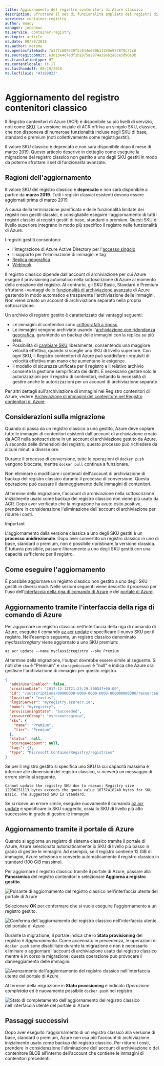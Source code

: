 ```yaml
---
title: Aggiornamento del registro contenitori di Azure classico
description: Sfruttare il set di funzionalità ampliato dei registri di contenitori gestiti di base, standard e premium tramite l'aggiornamento del registro di contenitori classico non gestito.
services: container-registry
author: mmacy
manager: jeconnoc
ms.service: container-registry
ms.topic: article
ms.date: 08/28/2018
ms.author: marsma
ms.openlocfilehash: 7a377c607639f5c044e689b11380e9778f9c72c8
ms.sourcegitcommit: 63613e4c7edf1b1875a2974a29ab2a8ce5d90e3b
ms.translationtype: HT
ms.contentlocale: it-IT
ms.lasthandoff: 08/29/2018
ms.locfileid: "43189022"
---
```

# <a name="upgrade-a-classic-container-registry"></a>Aggiornamento del registro contenitori classico

Il Registro contenitori di Azure (ACR) è disponibile su più livelli di servizio, noti come [SKU](container-registry-skus.md). La versione iniziale di ACR offriva un singolo SKU, classico, che non disponeva di numerose funzionalità incluse negli SKU di base, standard e premium (noti collettivamente come registri*gestiti*).

Il valore SKU classico è deprecato e non sarà disponibile dopo il mese di marzo 2019. Questo articolo descrive in dettaglio come eseguire la migrazione del registro classico non gestito a uno degli SKU gestiti in modo da poterne sfruttare il set di funzionalità avanzate.

## <a name="why-upgrade"></a>Ragioni dell'aggiornamento

Il valore SKU del registro classico è **deprecato** e non sarà disponibile a partire da **marzo 2019**. Tutti i registri classici esistenti devono essere aggiornati prima di marzo 2019.

A causa della terminazione pianificata e delle funzionalità limitate dei registri non gestiti classici, è consigliabile eseguire l'aggiornamento di tutti i registri classici ai registri gestiti di base, standard o premium. Questi SKU di livello superiore integrano in modo più specifico il registro nelle funzionalità di Azure.

I registri gestiti consentono:

* l'integrazione di Azure Active Directory per l'[accesso singolo](container-registry-authentication.md#individual-login-with-azure-ad)
* il supporto per l'eliminazione di immagini e tag
* [Replica geografica](container-registry-geo-replication.md)
* [Webhook](container-registry-webhook.md)

Il registro classico dipende dall'account di archiviazione per cui Azure esegue il provisioning automatico nella sottoscrizione di Azure al momento della creazione del registro. Al contrario, gli SKU Basic, Standard e Premium sfruttano i vantaggi delle [funzionalità di archiviazione avanzate](container-registry-storage.md) di Azure gestendo in modo automatico e trasparente l'archiviazione delle immagini. Non viene creato un account di archiviazione separato nella propria sottoscrizione.

Un archivio di registro gestito è caratterizzato dai vantaggi seguenti:

* Le immagini di contenitori sono [crittografati a riposo](container-registry-storage.md#encryption-at-rest).
* Le immagini vengono archiviate usando l'[archiviazione con ridondanza geografica](container-registry-storage.md#geo-redundant-storage), garantendo un backup delle immagini con la replica su più aree.
* Possibilità di [cambiare SKU](container-registry-skus.md#changing-skus) liberamente, consentendo una maggiore velocità effettiva, quando si sceglie uno SKU di livello superiore. Con ogni SKU, il Registro contenitori di Azure può soddisfare i requisiti di velocità effettiva man mano che aumentano le esigenze.
* Il modello di sicurezza unificata per il registro e il relativo archivio consente la gestione semplificata dei diritti. È necessario gestire solo le autorizzazioni per il registro di contenitori, evitando la necessità di gestire anche le autorizzazioni per un account di archiviazione separato.

Per altri dettagli sull'archiviazione di immagini nel Registro contenitori di Azure, vedere [Archiviazione di immagini del contenitore nel Registro contenitori di Azure](container-registry-storage.md).

## <a name="migration-considerations"></a>Considerazioni sulla migrazione

Quando si passa da un registro classico a uno gestito, Azure deve copiare tutte le immagini di contenitori esistenti dall'account di archiviazione creato da ACR nella sottoscrizione in un account di archiviazione gestito da Azure. A seconda delle dimensioni del registro, questo processo può richiedere da alcuni minuti a diverse ore.

Durante il processo di conversione, tutte le operazioni di `docker push` vengono bloccate, mentre `docker pull` continua a funzionare.

Non eliminare o modificare i contenuti dell'account di archiviazione di backup del registro classico durante il processo di conversione. Questa operazione può causare il danneggiamento delle immagini di contenitori.

Al termine della migrazione, l'account di archiviazione nella sottoscrizione inizialmente usato come backup del registro classico non viene più usato da ACR. Dopo aver verificato che la migrazione ha avuto esito positivo, prendere in considerazione l'eliminazione dell'account di archiviazione per ridurre i costi.

>[!IMPORTANT]
> L'aggiornamento dalla versione classica a uno degli SKU gestiti è un **processo unidirezionale**. Dopo aver convertito un registro classico in uno di base, standard o premium, non è possibile ripristinare la versione classica. È tuttavia possibile, passare liberamente a uno degli SKU gestiti con una capacità sufficiente per il registro.

## <a name="how-to-upgrade"></a>Come eseguire l'aggiornamento

È possibile aggiornare un registro classico non gestito a uno degli SKU gestiti in diversi modi. Nelle sezioni seguenti viene descritto il processo per l'uso dell'[interfaccia della riga di comando di Azure][azure-cli] e del [portale di Azure][azure-portal].

## <a name="upgrade-in-azure-cli"></a>Aggiornamento tramite l'interfaccia della riga di comando di Azure

Per aggiornare un registro classico nell'interfaccia della riga di comando di Azure, eseguire il comando [az acr update][az-acr-update] e specificare il nuovo SKU per il registro. Nell'esempio seguente, un registro classico denominato *myclassicregistry* viene aggiornato a uno SKU premium:

```azurecli-interactive
az acr update --name myclassicregistry --sku Premium
```

Al termine della migrazione, l'output dovrebbe essere simile al seguente. Si noti che `sku` è "Premium" e `storageAccount` è "null" e indica che Azure ora gestisce l'archiviazione di immagini per questo registro.

```JSON
{
  "adminUserEnabled": false,
  "creationDate": "2017-12-12T21:23:29.300547+00:00",
  "id": "/subscriptions/00000000-0000-0000-0000-000000000000/resourceGroups/myresourcegroup/providers/Microsoft.ContainerRegistry/registries/myregistry",
  "location": "eastus",
  "loginServer": "myregistry.azurecr.io",
  "name": "myregistry",
  "provisioningState": "Succeeded",
  "resourceGroup": "myresourcegroup",
  "sku": {
    "name": "Premium",
    "tier": "Premium"
  },
  "status": null,
  "storageAccount": null,
  "tags": {},
  "type": "Microsoft.ContainerRegistry/registries"
}
```

Se per il registro gestito si specifica uno SKU la cui capacità massima è inferiore alle dimensioni del registro classico, si riceverà un messaggio di errore simile al seguente.

`Cannot update the registry SKU due to reason: Registry size 12936251113 bytes exceeds the quota value 10737418240 bytes for SKU Basic. The suggested SKU is Standard.`

Se si riceve un errore simile, eseguire nuovamente il comando [az acr update][az-acr-update] e specificare lo SKU suggerito, ossia lo SKU di livello più alto successivo in grado di gestire le immagini.

## <a name="upgrade-in-azure-portal"></a>Aggiornamento tramite il portale di Azure

Quando si aggiorna un registro di sistema classico tramite il portale di Azure, Azure selezionata automaticamente lo SKU di livello più basso in grado di gestire le immagini. Ad esempio, se il registro contiene 12 GiB di immagini, Azure seleziona e converte automaticamente il registro classico in standard (100 GiB massimo).

Per aggiornare il registro classico tramite il portale di Azure, passare alla **Panoramica** del registro contenitori e selezionare **Aggiorna a registro gestito**.

![Pulsante di aggiornamento del registro classico nell'interfaccia utente del portale di Azure][update-classic-01-upgrade]

Selezionare **OK** per confermare che si vuole eseguire l'aggiornamento a un registro gestito.

![Conferma dell'aggiornamento del registro classico nell'interfaccia utente del portale di Azure][update-classic-02-confirm]

Durante la migrazione, il portale indica che lo **Stato provisioning** del registro è *Aggiornamento*. Come accennato in precedenza, le operazioni di `docker push` sono disabilitate durante la migrazione e non è necessario eliminare o aggiornare l'account di archiviazione usato dal registro classico mentre è in corso la migrazione: questa operazione può provocare il danneggiamento delle immagini.

![Avanzamento dell'aggiornamento del registro classico nell'interfaccia utente del portale di Azure][update-classic-03-updating]

Al termine della migrazione in **Stato provisioning** è indicato *Operazione completata* ed è nuovamente possibile `docker push` nel registro.

![Stato di completamento dell'aggiornamento del registro classico nell'interfaccia utente del portale di Azure][update-classic-04-updated]

## <a name="next-steps"></a>Passaggi successivi

Dopo aver eseguito l'aggiornamento di un registro classico alla versione di base, standard o premium, Azure non usa più l'account di archiviazione inizialmente usato come backup del registro classico. Per ridurre i costi, prendere in considerazione l'eliminazione dell'account di archiviazione o del contenitore BLOB all'interno dell'account che contiene le immagini di contenitori precedenti.

<!-- IMAGES -->
[update-classic-01-upgrade]: ./media/container-registry-upgrade\update-classic-01-upgrade.png
[update-classic-02-confirm]: ./media/container-registry-upgrade\update-classic-02-confirm.png
[update-classic-03-updating]: ./media/container-registry-upgrade\update-classic-03-updating.png
[update-classic-04-updated]: ./media/container-registry-upgrade\update-classic-04-updated.png

<!-- LINKS - internal -->
[az-acr-update]: /cli/azure/acr#az-acr-update
[azure-cli]: /cli/azure/install-azure-cli
[azure-portal]: https://portal.azure.com